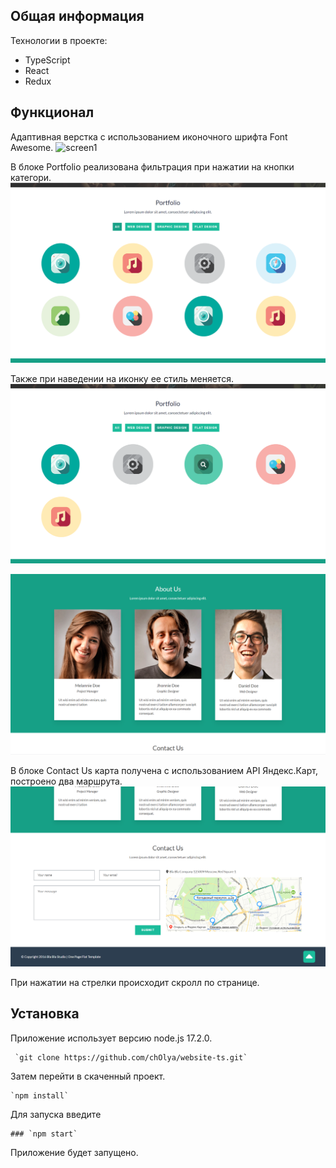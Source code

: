 ## Общая информация 

Технологии в проекте: 
* TypeScript 
* React
* Redux

##  Функционал

Адаптивная верстка c использованием иконочного шрифта Font Awesome.
![screen1](https://user-images.githubusercontent.com/79988835/158674886-3c311251-179a-41ea-9fa4-2566b71dc214.jpg)

В блоке Portfolio реализована фильтрация при нажатии на кнопки категори.
![Скриншот](https://github.com/chOlya/website-ts/blob/master/screenshots/screen2.jpg)

Также при наведении на иконку ее стиль меняется.
![Скриншот](https://github.com/chOlya/website-ts/blob/master/screenshots/screen3.jpg)

![Скриншот](https://github.com/chOlya/website-ts/blob/master/screenshots/screen4.jpg)

В блоке Contact Us карта получена с использованием API Яндекс.Карт, построено два маршрута.
![Скриншот](https://github.com/chOlya/website-ts/blob/master/screenshots/screen5.jpg)

 При нажатии на стрелки происходит скролл по странице.
 
## Установка

Приложение использует версию node.js 17.2.0.
```
 `git clone https://github.com/chOlya/website-ts.git`
```
Затем перейти в скаченный проект.
```
`npm install`
```
Для запуска введите 
```
### `npm start`
```
Приложение будет запущено.